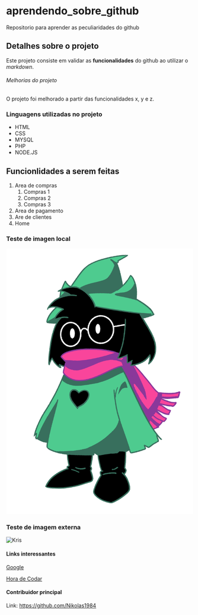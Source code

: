 # aprendendo_sobre_github
Repositorio para aprender as peculiaridades do github

## Detalhes sobre o projeto

Este projeto consiste em validar as **funcionalidades** do github ao utilizar o *markdown*.


###### Melhorias do projeto

O projeto foi melhorado a partir das funcionalidades x, y e z.


### Linguagens utilizadas no projeto

* HTML
* CSS
* MYSQL
* PHP
* NODE.JS

## Funcionlidades a serem feitas

1. Area de compras
    1. Compras 1
    2. Compras 2
    3. Compras 3
2. Area de pagamento
3. Are de clientes
4. Home

### Teste de imagen local

![Ralsei](imgs/fluffy%20boy.png)

### Teste de imagem externa

![Kris](https://static.wikia.nocookie.net/deltarunebrasil/images/3/34/Kris.png/revision/latest?cb=20181106233841&path-prefix=pt-br)

#### Links interessantes

[Google](https://www.google.com.br/) 

[Hora de Codar](https://app.horadecodar.com.br/)


#### Contribuidor principal
Link: https://github.com/Nikolas1984